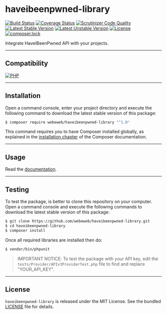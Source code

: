 haveibeenpwned-library
======================

[![Build Status](https://img.shields.io/travis/webeweb/haveibeenpwned-library/master.svg?style=flat-square)](https://travis-ci.org/webeweb/haveibeenpwned-library)
[![Coverage Status](https://img.shields.io/coveralls/webeweb/haveibeenpwned-library/master.svg?style=flat-square)](https://coveralls.io/github/webeweb/haveibeenpwned-library?branch=master)
[![Scrutinizer Code Quality](https://img.shields.io/scrutinizer/quality/g/webeweb/haveibeenpwned-library/master.svg?style=flat-square)](https://scrutinizer-ci.com/g/webeweb/haveibeenpwned-library/?branch=master)
[![Latest Stable Version](https://img.shields.io/packagist/v/webeweb/haveibeenpwned-library.svg?style=flat-square)](https://packagist.org/packages/webeweb/haveibeenpwned-library)
[![Latest Unstable Version](https://img.shields.io/packagist/vpre/webeweb/haveibeenpwned-library.svg?style=flat-square)](https://packagist.org/packages/webeweb/haveibeenpwned-library)
[![License](https://img.shields.io/packagist/l/webeweb/haveibeenpwned-library.svg?style=flat-square)](https://packagist.org/packages/webeweb/haveibeenpwned-library)
[![composer.lock](https://img.shields.io/badge/.lock-uncommited-important.svg?style=flat-square)](https://packagist.org/packages/webeweb/haveibeenpwned-library)

Integrate HaveIBeenPwned API with your projects.

---

## Compatibility

[![PHP](https://img.shields.io/packagist/php-v/webeweb/haveibeenpwned-library.svg?style=flat-square)](http://php.net)

---

## Installation

Open a command console, enter your project directory and execute the following
command to download the latest stable version of this package:

```bash
$ composer require webeweb/haveibeenpwned-library "^1.0"
```

This command requires you to have Composer installed globally, as explained in
the [installation chapter](https://getcomposer.org/doc/00-intro.md) of the
Composer documentation.

---

## Usage

Read the [documentation](doc/index.md).

---

## Testing

To test the package, is better to clone this repository on your computer.
Open a command console and execute the following commands to download the latest
stable version of this package:

```bash
$ git clone https://github.com/webeweb/haveibeenpwned-library.git
$ cd haveibeenpwned-library
$ composer install
```

Once all required libraries are installed then do:

```bash
$ vendor/bin/phpunit
```

> IMPORTANT NOTICE: To test the package with your API key, edit the
> `tests/Provider/APIv3ProviderTest.php` file to find and replace "YOUR_API_KEY".

---

## License

`haveibeenpwned-library` is released under the MIT License. See the bundled [LICENSE](LICENSE)
file for details.
